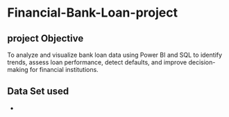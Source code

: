 # Financial-Bank-Loan-project
## project Objective
To analyze and visualize bank loan data using Power BI and SQL to identify trends, assess loan performance, detect defaults, and improve decision-making for financial institutions.

## Data Set used
- <a href= "https://github.com/lakshminarayank519/Financial-Bank-Loan-project/blob/main/financial_loan%20(2).csv"></a>

